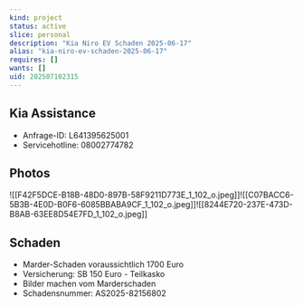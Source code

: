 ```yaml
---
kind: project
status: active
slice: personal
description: "Kia Niro EV Schaden 2025-06-17"
alias: "kia-niro-ev-schaden-2025-06-17"
requires: []
wants: []
uid: 202507102315
---
```


## Kia Assistance
- Anfrage-ID: L641395625001
- Servicehotline: 08002774782
## Photos 
![[F42F5DCE-B18B-48D0-897B-58F9211D773E_1_102_o.jpeg]]![[C07BACC6-5B3B-4E0D-B0F6-6085BBABA9CF_1_102_o.jpeg]]![[8244E720-237E-473D-B8AB-63EE8D54E7FD_1_102_o.jpeg]]
## Schaden
- Marder-Schaden voraussichtlich 1700 Euro
- Versicherung: SB 150 Euro - Teilkasko 
- Bilder machen vom Marderschaden
- Schadensnummer: AS2025-82156802

